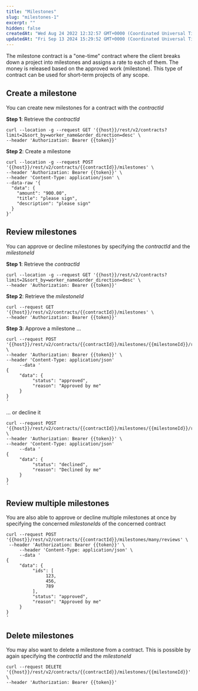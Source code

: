 ```yaml
---
title: "Milestones"
slug: "milestones-1"
excerpt: ""
hidden: false
createdAt: "Wed Aug 24 2022 12:32:57 GMT+0000 (Coordinated Universal Time)"
updatedAt: "Fri Sep 13 2024 15:29:52 GMT+0000 (Coordinated Universal Time)"
---
```

The milestone contract is a "one-time" contract where the client breaks down a project into milestones and assigns a rate to each of them. The money is released based on the approved work (milestone). This type of contract can be used for short-term projects of any scope.

## Create a milestone

You can create new milestones for a contract with the _contractId_ 

**Step 1**: Retrieve the _contractId_ 

```shell Retrieve contracts
curl --location -g --request GET '{{host}}/rest/v2/contracts?limit=2&sort_by=worker_name&order_direction=desc' \
--header 'Authorization: Bearer {{token}}'
```

**Step 2**: Create a milestone

```shell Create a milestone
curl --location -g --request POST '{{host}}/rest/v2/contracts/{{contractId}}/milestones' \
--header 'Authorization: Bearer {{token}}' \
--header 'Content-Type: application/json' \
--data-raw '{
  "data": {
    "amount": "900.00",
    "title": "please sign",
    "description": "please sign"
  }
}'
```

## Review milestones

You can approve or decline milestones by specifying the _contractId_ and the _milestoneId_ 

**Step 1**: Retrieve the _contractId_

```shell Retrieve contracts
curl --location -g --request GET '{{host}}/rest/v2/contracts?limit=2&sort_by=worker_name&order_direction=desc' \
--header 'Authorization: Bearer {{token}}'
```

**Step 2**: Retrieve the _milestoneId_

```shell Retrieve milestoneId
curl --request GET '{{host}}/rest/v2/contracts/{{contractId}}/milestones' \
--header 'Authorization: Bearer {{token}}'
```

**Step 3**: Approve a milestone ...

```shell Approve a milestone
curl --request POST '{{host}}/rest/v2/contracts/{{contractId}}/milestones/{{milestoneId}}/reviews' \
--header 'Authorization: Bearer {{token}}' \
--header 'Content-Type: application/json'
     --data '
{
     "data": {
          "status": "approved",
          "reason": "Approved by me"
     }
}
'
```

... or decline it

```shell Decline a milestone
curl --request POST '{{host}}/rest/v2/contracts/{{contractId}}/milestones/{{milestoneId}}/reviews' \
--header 'Authorization: Bearer {{token}}' \
--header 'Content-Type: application/json'
     --data '
{
     "data": {
          "status": "declined",
          "reason": "Declined by me"
     }
}
'
```

## Review multiple milestones

You are also able to approve or decline multiple milestones at once by specifying the concerned _milestoneIds_ of the concerned contract

```shell Approve multiple milestones
curl --request POST '{{host}}/rest/v2/contracts/{{contractId}}/milestones/many/reviews' \
 --header 'Authorization: Bearer {{token}}' \
     --header 'Content-Type: application/json' \
     --data '
{
     "data": {
          "ids": [
               123,
               456,
               789
          ],
          "status": "approved",
          "reason": "Approved by me"
     }
}
'
```

## Delete milestones

You may also want to delete a milestone from a contract. This is possible by again specifying the _contractId_ and the _milestoneId_

```shell Delete a milestone
curl --request DELETE '{{host}}/rest/v2/contracts/{{contractId}}/milestones/{{milestoneId}}' \
--header 'Authorization: Bearer {{token}}'
```
